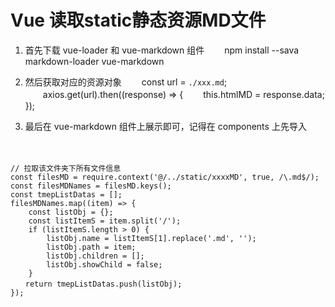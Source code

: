 # Vue 读取static静态资源MD文件

1. 首先下载 vue-loader 和 vue-markdown 组件
　　npm install --sava markdown-loader vue-markdown

2. 然后获取对应的资源对象
　　const url = `./xxx.md`;
　　axios.get(url).then((response) => {
   　　this.htmlMD = response.data;
});

3. 最后在 vue-markdown 组件上展示即可，记得在 components 上先导入
　　<VueMarkdown :source="htmlMD"></VueMarkdown>

```

// 拉取该文件夹下所有文件信息
const filesMD = require.context('@/../static/xxxxMD', true, /\.md$/);
const filesMDNames = filesMD.keys();
const tmepListDatas = [];
filesMDNames.map((item) => {
    const listObj = {};
    const listItemS = item.split('/');
    if (listItemS.length > 0) {
        listObj.name = listItemS[1].replace('.md', '');
        listObj.path = item;
        listObj.children = [];
        listObj.showChild = false;
    }
　　return tmepListDatas.push(listObj);
}); 

```
